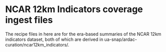 # NCAR 12km Indicators coverage ingest files

The recipe files in here are for the era-based summaries of the NCAR 12km indicators dataset, both of which are derived in ua-snap/ardac-curation/ncar12km_indicators/.
